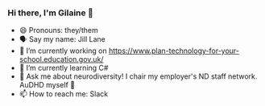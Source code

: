 ### Hi there, I'm Gilaine 👋

- 😄 Pronouns: they/them
- 🗣 Say my name: Jill Lane 
- 🔭 I’m currently working on https://www.plan-technology-for-your-school.education.gov.uk/
- 🌱 I’m currently learning C#
- 💬 Ask me about neurodiversity! I chair my employer's ND staff network. AuDHD myself 🧠
- 📫 How to reach me: Slack

